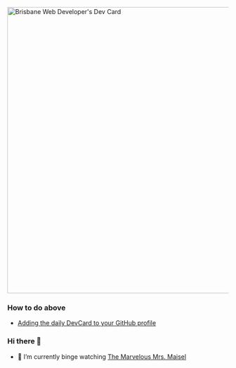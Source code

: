 <!--
<a href="https://app.daily.dev/BrisbaneWebApp"><img src="https://github.com/brisbanewebdeveloper/brisbanewebdeveloper/blob/main/devcard.svg" width="400" alt="Brisbane Web Developer's Dev Card"/></a>
-->
<a href="https://app.daily.dev/brisbanewebapp"><img src="https://api.daily.dev/devcards/v2/SYQLggXe4pc3IGcNuxoiB.png?type=wide&r=wpv" width="652" alt="Brisbane Web Developer's Dev Card"/></a>

### How to do above

- [Adding the daily DevCard to your GitHub profile](https://daily.dev/blog/adding-the-daily-devcard-to-your-github-profile#:~:text=The%20easiest%20way%20to%20add,file%20and%20paste%20the%20code.)

### Hi there 👋

- 🌱 I’m currently binge watching [The Marvelous Mrs. Maisel](https://en.wikipedia.org/wiki/The_Marvelous_Mrs._Maisel)

<!--

### Hi there 👋

**brisbanewebdeveloper/brisbanewebdeveloper** is a ✨ _special_ ✨ repository because its `README.md` (this file) appears on your GitHub profile.

Here are some ideas to get you started:

- 🔭 I’m currently working on ...
- 🌱 I’m currently learning ...
- 👯 I’m looking to collaborate on ...
- 🤔 I’m looking for help with ...
- 💬 Ask me about ...
- 📫 How to reach me: ...
- 😄 Pronouns: ...
- ⚡ Fun fact: ...
-->
